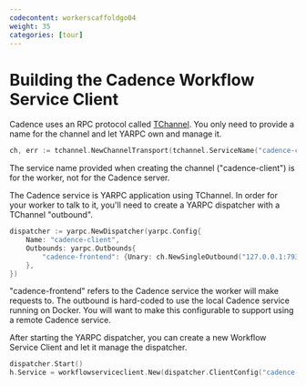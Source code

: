 ```yaml
---
codecontent: workerscaffoldgo04
weight: 35
categories: [tour]
---
```


# Building the Cadence Workflow Service Client

Cadence uses an RPC protocol called [TChannel](https://github.com/uber/tchannel). You only need to 
provide a name for the channel and let YARPC own and manage it. 

```go
ch, err := tchannel.NewChannelTransport(tchannel.ServiceName("cadence-client"))
```

The service name provided when creating the channel ("cadence-client") is for the worker, not for 
the Cadence server. 

The Cadence service is YARPC application using TChannel. In order for your worker to talk to it, 
you'll need to create a YARPC dispatcher with a TChannel "outbound".

```go
dispatcher := yarpc.NewDispatcher(yarpc.Config{
    Name: "cadence-client",
    Outbounds: yarpc.Outbounds{
        "cadence-frontend": {Unary: ch.NewSingleOutbound("127.0.0.1:7933")},
    },
})
```

"cadence-frontend" refers to the Cadence service the worker will make requests to. The outbound is 
hard-coded to use the local Cadence service running on Docker. You will want to make this configurable 
to support using a remote Cadence service. 

After starting the YARPC dispatcher, you can create a new Workflow Service Client and let it manage 
the dispatcher.

```go
dispatcher.Start()
h.Service = workflowserviceclient.New(dispatcher.ClientConfig("cadence-frontend"))
```
